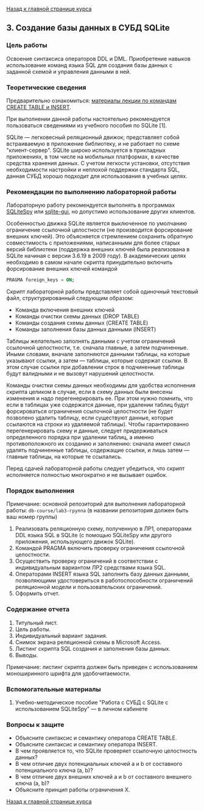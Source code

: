 [Назад к главной странице курса](https://github.com/db-course/syllabus)

## 3. Создание базы данных в СУБД SQLite

### Цель работы

Освоение синтаксиса операторов DDL и DML. Приобретение навыков использование команд языка SQL для создания базы данных с заданной схемой и управления данными в ней.

### Теоретические сведения

Предварительно ознакомиться: [материалы лекции по командам CREATE TABLE и INSERT](https://aksenov.in/guap/db/lectures/doku.php?id=lectures:lecture4).

При выполнении данной работы настоятельно рекомендуется пользоваться сведениями из учебного пособия по SQLite [1].

SQLite — легковесный реляционный движок; представляет собой встраиваемую в приложение библиотеку, и не работает по схеме "клиент-сервер". SQLite широко используется в прикладных приложениях, в том числе на мобильных платформах, в качестве средства хранения данных. С учетом легкости установки, отсутствия необходимости настройки и неплохой поддержки стандарта SQL, данная СУБД хорошо подходит для использования в учебных целях.

### Рекомендации по выполнению лабораторной работы

Лабораторную работу рекомендуется выполнять в программах [SQLiteSpy](https://www.yunqa.de/delphi/apps/sqlitespy/index) или [sqlite-gui](https://github.com/little-brother/sqlite-gui/releases), но допустимо использование других клиентов.

Особенностью движка SQLite является выключенное по умолчанию ограничение ссылочной целостности (не производится форсирование внешних ключей). Это объясняется стремлением сохранить обратную совместимость с приложениями, написанными для более старых версий библиотеки (поддержка внешних ключей была реализована в SQLite начиная с версии 3.6.19 в 2009 году). В академических целях необходимо в самом начале скрипта принудительно включить форсирование внешних ключей командой

```sql
PRAGMA foreign_keys = ON;
```

Скрипт лабораторной работы представляет собой одиночный текстовый файл, структурированный следующим образом:

* Команда включения внешних ключей
* Команды очистки схемы данных (DROP TABLE)
* Команды создания схемы данных (CREATE TABLE)
* Команды заполнения базы данных данными (INSERT)

Таблицы желательно заполнять данными с учетом ограничений ссылочной целостности, т.е. сначала главные, а затем подчиненные. Иными словами, вначале заполняются данными таблицы, на которые указывают ссылки, а затем — таблицы, которые содержат ссылки. В этом случае ссылки при добавлении строк в подчиненные таблицы будут валидными и не вызовут нарушений целостности.

Команды очистки схемы данных необходимы для удобства исполнения скрипта целиком в случае, если в схему данных были внесены изменения и надо перегенерировать ее. При этом нужно помнить, что если в таблицах уже содержатся данные, при удалении таблиц будут форсироваться ограничения ссылочной целостности (не будет позволено удалить таблицу, если существуют данные, которые ссылаются на строки из удаляемой таблицы). Чтобы гарантированно перегенерировать схему и данные, следует придерживаться определенного порядка при удалении таблиц, а именно противоположного их созданию и заполнению: сначала имеет смысл удалять подчиненные таблицы, содержащие ссылки, и лишь затем — главные таблицы, на которые те ссылались.

Перед сдачей лабораторной работы следует убедиться, что скрипт исполняется полностью многократно и не вызывает ошибок.

### Порядок выполнения

Примечание: основной репозиторий для выполнения лабораторной работы: ``db-course/lab3-группа`` (в названии репозитория должен быть ваш номер группы)

1. Реализовать реляционную схему, полученную в ЛР1, операторами DDL языка SQL в SQLite (с помощью SQLiteSpy или другого приложения, использующего движок SQLite).
1. Командой PRAGMA включить проверку ограничения ссылочной целостности.
1. Осуществить проверку ограничений в соответствии с индивидуальным вариантом ЛР2 средствами языка SQL.
1. Операторами INSERT языка SQL заполнить базу данных данными, позволяющими удостовериться в работоспособности ограничений реляционной модели и пользовательских ограничений.
1. Оформить отчет.

### Содержание отчета

1. Титульный лист.
1. Цель работы.
1. Индивидуальный вариант задания.
1. Снимок экрана реляционной схемы в Microsoft Access.
1. Листинг скрипта SQL создания и заполнения базы данных.
1. Выводы.

Примечание: листинг скрипта должен быть приведен с использованием моноширинного шрифта для удобочитаемости.

### Вспомогательные материалы

1. Учебно-методическое пособие "Работа с СУБД с SQLite с использованием SQLiteSpy" — в личном кабинете

### Вопросы к защите

*   Объясните синтаксис и семантику оператора CREATE TABLE.
*   Объясните синтаксис и семантику оператора INSERT.
*   В чем проявляется то, что SQLite проверяет ссылочную целостность данных?
*   В чем отличие двух потенциальных ключей a и b от составного потенциального ключа (a, b)?
*   В чем отличие двух внешних ключей a и b от составного внешнего ключа (a, b)?
*   Объясните принцип работы ограничения X.

[Назад к главной странице курса](https://github.com/db-course/syllabus)
